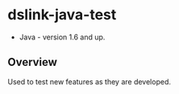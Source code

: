 # dslink-java-test

* Java - version 1.6 and up.

## Overview

Used to test new features as they are developed.


